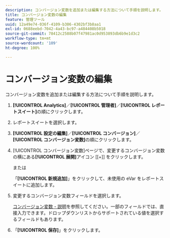 ```yaml
---
description: コンバージョン変数を追加または編集する方法について手順を説明します。
title: コンバージョン変数の編集
feature: 管理ツール
uuid: 12a49e74-036f-4109-b306-4302bf3b8aa1
exl-id: 0688eebd-7042-4a43-bc97-a484408b5018
source-git-commit: 78412c2588b07f47981ac0d953893db6b9e1d3c2
workflow-type: tm+mt
source-wordcount: '109'
ht-degree: 100%

---
```


# コンバージョン変数の編集

コンバージョン変数を追加または編集する方法について手順を説明します。

1. **[!UICONTROL Analytics]**／**[!UICONTROL 管理者]**／**[!UICONTROL レポートスイート]**&#x200B;の順にクリックします。
1. レポートスイートを選択します。
1. **[!UICONTROL 設定の編集]**／**[!UICONTROL コンバージョン]**／**[!UICONTROL コンバージョン変数]**&#x200B;の順にクリックします。
1. [!UICONTROL コンバージョン変数]ページで、変更するコンバージョン変数の横にある&#x200B;**[!UICONTROL 展開]**&#x200B;アイコン [[+]] をクリックします。

   または

   「**[!UICONTROL 新規追加]**」をクリックして、未使用の eVar をレポートスイートに追加します。
1. 変更するコンバージョン変数フィールドを選択します。

   [コンバージョン変数 - 説明](/help/admin/admin/conversion-var-admin/conversion-var-admin.md#section_7C317BB0287A4B8EB0A1A4ECC40627BF)を参照してください。一部のフィールドでは、直接入力できます。ドロップダウンリストからサポートされている値を選択するフィールドもあります。
1. 「**[!UICONTROL 保存]**」をクリックします。
